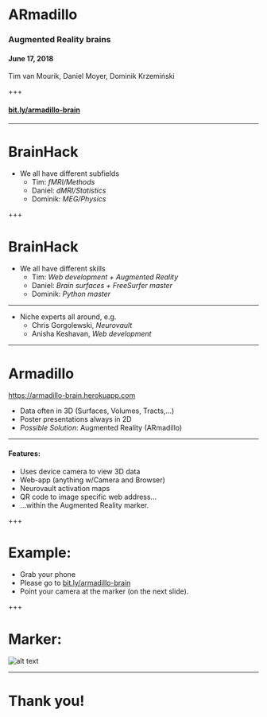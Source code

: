# ARmadillo
### Augmented Reality brains
#### June 17, 2018
Tim van Mourik, Daniel Moyer, Dominik Krzemiński

+++

#### [bit.ly/armadillo-brain](bit.ly/armadillo-brain)
---

# BrainHack

* We all have different subfields
  * Tim: _fMRI/Methods_
  * Daniel: _dMRI/Statistics_
  * Dominik: _MEG/Physics_

+++

# BrainHack

* We all have different skills
  * Tim: _Web development + Augmented Reality_
  * Daniel: _Brain surfaces + FreeSurfer master_
  * Dominik: _Python master_

---

* Niche experts all around, e.g.
  * Chris Gorgolewski, _Neurovault_
  * Anisha Keshavan, _Web development_

---

# Armadillo
https://armadillo-brain.herokuapp.com
* Data often in 3D (Surfaces, Volumes, Tracts,...)
* Poster presentations always in 2D
* *Possible Solution*: Augmented Reality (ARmadillo)

---

#### Features:
* Uses device camera to view 3D data
* Web-app (anything w/Camera and Browser)
* Neurovault activation maps
* QR code to image specific web address...
* ...within the Augmented Reality marker.

+++

# Example:
* Grab your phone
* Please go to [bit.ly/armadillo-brain](bit.ly/armadillo-brain)
* Point your camera at the marker (on the next slide).

+++

# Marker:

![alt text](https://armadillo-brain.herokuapp.com/api/neurovault/64604/qr "QR code")

---

# Thank you!
